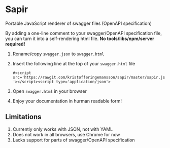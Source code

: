 # Sapir
Portable JavaScript renderer of swagger files (OpenAPI specification)

By adding a one-line comment to your swagger/OpenAPI specification file, you can turn it into a self-rendering html file.
**No tools/libs/npm/server required!**

1. Rename/copy `swagger.json` to `swagger.html`
2. Insert the following line at the top of your `swagger.html` file

   ```#<script src='https://rawgit.com/kristofferingemansson/sapir/master/sapir.js'></script><script type='application/json'>```
3. Open `swagger.html` in your browser
4. Enjoy your documentation in hurman readable form!

## Limitations
1. Currently only works with JSON, not with YAML
2. Does not work in all browsers, use Chrome for now
3. Lacks support for parts of swagger/OpenAPI specification
